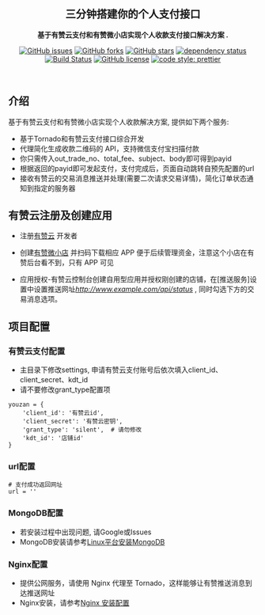 <div align="center">

## 三分钟搭建你的个人支付接口

**基于有赞云支付和有赞微小店实现个人收款支付接口解决方案 .**

[![GitHub issues](https://img.shields.io/github/issues/thundernet8/YouzanPayPortal.svg)](https://github.com/thundernet8/YouzanPayPortal/issues)
[![GitHub forks](https://img.shields.io/github/forks/thundernet8/YouzanPayPortal.svg)](https://github.com/thundernet8/YouzanPayPortal/network)
[![GitHub stars](https://img.shields.io/github/stars/thundernet8/YouzanPayPortal.svg)](https://github.com/thundernet8/YouzanPayPortal/stargazers)
[![dependency status](https://img.shields.io/david/thundernet8/YouzanPayPortal.svg?maxAge=3600&style=flat)](https://david-dm.org/thundernet8/YouzanPayPortal)
[![Build Status](https://travis-ci.org/thundernet8/YouzanPayPortal.svg?branch=master)](https://travis-ci.org/thundernet8/YouzanPayPortal)
[![GitHub license](https://img.shields.io/github/license/thundernet8/YouzanPayPortal.svg)](https://github.com/thundernet8/YouzanPayPortal/blob/master/LICENSE)
[![code style: prettier](https://img.shields.io/badge/code_style-prettier-ff69b4.svg?style=flat-square)](https://github.com/prettier/prettier)

</div>

<br>

## 介绍

基于有赞云支付和有赞微小店实现个人收款解决方案, 提供如下两个服务:

- 基于Tornado和有赞云支付接口综合开发
- 代理简化生成收款二维码的 API，支持微信支付宝扫描付款
- 你只需传入out_trade_no、total_fee、subject、body即可得到payid
- 根据返回的payid即可发起支付，支付完成后，页面自动跳转自预先配置的url
- 接收有赞云的交易消息推送并处理(需要二次请求交易详情)，简化订单状态通知到指定的服务器



## 有赞云注册及创建应用

* 注册[有赞云](https://console.youzanyun.com/register) 开发者

* 创建[有赞微小店](https://h5.youzan.com/v2/index/wxdpc) 并扫码下载相应 APP 便于后续管理资金，注意这个小店在有赞后台看不到，只有 APP 可见

* 应用授权-有赞云控制台创建自用型应用并授权刚创建的店铺，在[推送服务]设置中设置推送网址*http://www.example.com/api/status* , 同时勾选下方的交易消息选项。


## 项目配置

### 有赞云支付配置

- 主目录下修改settings, 申请有赞云支付账号后依次填入client_id、client_secret、kdt_id
- 请不要修改grant_type配置项
```
youzan = {
    'client_id': '有赞云id',
    'client_secret': '有赞云密钥',
    'grant_type': 'silent',  # 请勿修改
    'kdt_id': '店铺id'
}
```

### url配置

```
# 支付成功返回网址
url = ''
```

### MongoDB配置

- 若安装过程中出现问题, 请Google或Issues
- MongoDB安装请参考[Linux平台安装MongoDB](http://www.runoob.com/mongodb/mongodb-linux-install.html)


### Nginx配置
* 提供公网服务，请使用 Nginx 代理至 Tornado，这样能够让有赞推送消息到达推送网址
* Nginx安装，请参考[Nginx 安装配置](http://www.runoob.com/linux/nginx-install-setup.html)




